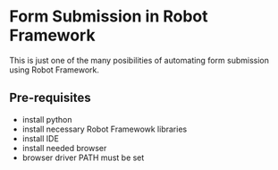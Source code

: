 # Form Submission in Robot Framework
This is just one of the many posibilities of automating form submission using Robot Framework.

## Pre-requisites
- install python
- install necessary Robot Framewowk libraries
- install IDE
- install needed browser
- browser driver PATH must be set
